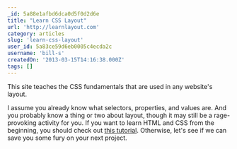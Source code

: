 ```yaml
---
_id: 5a88e1afbd6dca0d5f0d2d6e
title: "Learn CSS Layout"
url: 'http://learnlayout.com'
category: articles
slug: 'learn-css-layout'
user_id: 5a83ce59d6eb0005c4ecda2c
username: 'bill-s'
createdOn: '2013-03-15T14:16:38.000Z'
tags: []
---
```


This site teaches the CSS fundamentals that are used in any website's layout.

I assume you already know what selectors, properties, and values are. And you probably know a thing or two about layout, though it may still be a rage-provoking activity for you. If you want to learn HTML and CSS from the beginning, you should check out <a href="http://learn.shayhowe.com/html-css/">this tutorial</a>. Otherwise, let's see if we can save you some fury on your next project.

